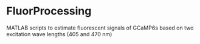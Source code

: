 # FluorProcessing

MATLAB scripts to estimate fluorescent signals of GCaMP6s based on two excitation wave lengths (405 and 470 nm)
